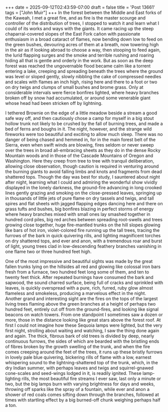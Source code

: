 +++
date = 2025-09-12T02:43:59-07:00
draft = false
title = 'Post 13661'
tags = ["John Muir"]
+++
In the forest between the Middle and East forks of the Kaweah, I met a great fire, and as fire is the master scourge and controller of the distribution of trees, I stopped to watch it and learn what I could of its works and ways with the giants. It came racing up the steep chaparral-covered slopes of the East Fork cañon with passionate enthusiasm in a broad cataract of flames, now bending down low to feed on the green bushes, devouring acres of them at a breath, now towering high in the air as if looking abroad to choose a way, then stooping to feed again, the lurid flapping surges and the smoke and terrible rushing and roaring hiding all that is gentle and orderly in the work. But as soon as the deep forest was reached the ungovernable flood became calm like a torrent entering a lake, creeping and spreading beneath the trees where the ground was level or sloped gently, slowly nibbling the cake of compressed needles and scales with flames an inch high, rising here and there to a foot or two on dry twigs and clumps of small bushes and brome grass. Only at considerable intervals were fierce bonfires lighted, where heavy branches broken off by snow had accumulated, or around some venerable giant whose head had been stricken off by lightning.

I tethered Brownie on the edge of a little meadow beside a stream a good safe way off, and then cautiously chose a camp for myself in a big stout hollow trunk not likely to be crushed by the fall of burning trees, and made a bed of ferns and boughs in it. The night, however, and the strange wild fireworks were too beautiful and exciting to allow much sleep. There was no danger of being chased and hemmed in, for in the main forest belt of the Sierra, even when swift winds are blowing, fires seldom or never sweep over the trees in broad all-embracing sheets as they do in the dense Rocky Mountain woods and in those of the Cascade Mountains of Oregon and Washington. Here they creep from tree to tree with tranquil deliberation, allowing close observation, though caution is required in venturing around the burning giants to avoid falling limbs and knots and fragments from dead shattered tops. Though the day was best for study, I sauntered about night after night, learning what I could and admiring the wonderful show vividly displayed in the lonely darkness, the ground-fire advancing in long crooked lines gently grazing and smoking on the close-pressed leaves, springing up in thousands of little jets of pure flame on dry tassels and twigs, and tall spires and flat sheets with jagged flapping edges dancing here and there on grass tufts and bushes, big bonfires blazing in perfect storms of energy where heavy branches mixed with small ones lay smashed together in hundred cord piles, big red arches between spreading root-swells and trees growing close together, huge fire-mantled trunks on the hill slopes glowing like bars of hot iron, violet-colored fire running up the tall trees, tracing the furrows of the bark in quick quivering rills, and lighting magnificent torches on dry shattered tops, and ever and anon, with a tremendous roar and burst of light, young trees clad in low-descending feathery branches vanishing in one flame two or three hundred feet high.

One of the most impressive and beautiful sights was made by the great fallen trunks lying on the hillsides all red and glowing like colossal iron bars fresh from a furnace, two hundred feet long some of them, and ten to twenty feet thick. After repeated burnings have consumed the bark and sapwood, the sound charred surface, being full of cracks and sprinkled with leaves, is quickly overspread with a pure, rich, furred, ruby glow almost flameless and smokeless, producing a marvelous effect in the night. Another grand and interesting sight are the fires on the tops of the largest living trees flaming above the green branches at a height of perhaps two hundred feet, entirely cut off from the ground-fires, and looking like signal beacons on watch towers. From one standpoint I sometimes saw a dozen or more, those in the distance looking like great stars above the forest roof. At first I could not imagine how these Sequoia lamps were lighted, but the very first night, strolling about waiting and watching, I saw the thing done again and again. The thick, fibrous bark of old trees is divided by deep, nearly continuous furrows, the sides of which are bearded with the bristling ends of fibres broken by the growth swelling of the trunk, and when the fire comes creeping around the feet of the trees, it runs up these bristly furrows in lovely pale blue quivering, bickering rills of flame with a low, earnest whispering sound to the lightning-shattered top of the trunk, which, in the dry Indian summer, with perhaps leaves and twigs and squirrel-gnawed cone-scales and seed-wings lodged in it, is readily ignited. These lamp-lighting rills, the most beautiful fire streams I ever saw, last only a minute or two, but the big lamps burn with varying brightness for days and weeks, throwing off sparks like the spray of a fountain, while ever and anon a shower of red coals comes sifting down through the branches, followed at times with startling effect by a big burned-off chunk weighing perhaps half a ton.
